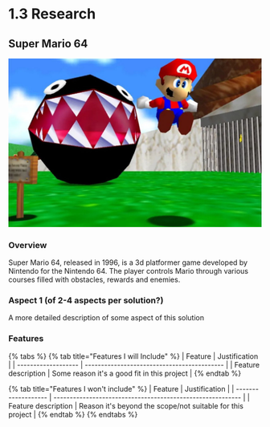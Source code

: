 # 1.3 Research

## Super Mario 64

![A screenshot of Super Mario 64](<../.gitbook/assets/image (2).png>)

### Overview

Super Mario 64, released in 1996, is a 3d platformer game developed by Nintendo for the Nintendo 64. The player controls Mario through various courses filled with obstacles, rewards and enemies.

### Aspect 1 (of 2-4 aspects per solution?)

A more detailed description of some aspect of this solution

### Features

{% tabs %}
{% tab title="Features I will Include" %}
| Feature             | Justification                               |
| ------------------- | ------------------------------------------- |
| Feature description | Some reason it's a good fit in this project |
{% endtab %}

{% tab title="Features I won't include" %}
| Feature             | Justification                                              |
| ------------------- | ---------------------------------------------------------- |
| Feature description | Reason it's beyond the scope/not suitable for this project |
{% endtab %}
{% endtabs %}
